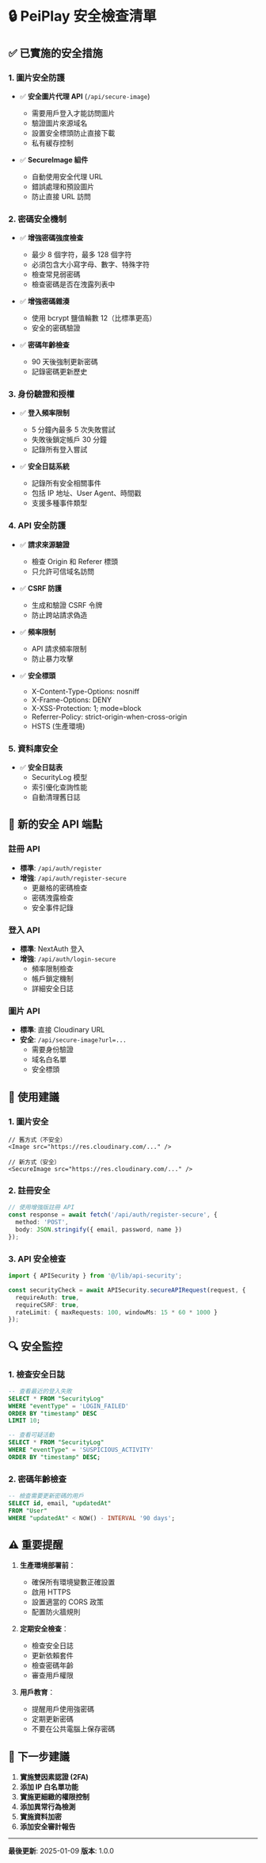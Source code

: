 # 🔒 PeiPlay 安全檢查清單

## ✅ 已實施的安全措施

### 1. 圖片安全防護
- ✅ **安全圖片代理 API** (`/api/secure-image`)
  - 需要用戶登入才能訪問圖片
  - 驗證圖片來源域名
  - 設置安全標頭防止直接下載
  - 私有緩存控制

- ✅ **SecureImage 組件**
  - 自動使用安全代理 URL
  - 錯誤處理和預設圖片
  - 防止直接 URL 訪問

### 2. 密碼安全機制
- ✅ **增強密碼強度檢查**
  - 最少 8 個字符，最多 128 個字符
  - 必須包含大小寫字母、數字、特殊字符
  - 檢查常見弱密碼
  - 檢查密碼是否在洩露列表中

- ✅ **增強密碼雜湊**
  - 使用 bcrypt 鹽值輪數 12（比標準更高）
  - 安全的密碼驗證

- ✅ **密碼年齡檢查**
  - 90 天後強制更新密碼
  - 記錄密碼更新歷史

### 3. 身份驗證和授權
- ✅ **登入頻率限制**
  - 5 分鐘內最多 5 次失敗嘗試
  - 失敗後鎖定帳戶 30 分鐘
  - 記錄所有登入嘗試

- ✅ **安全日誌系統**
  - 記錄所有安全相關事件
  - 包括 IP 地址、User Agent、時間戳
  - 支援多種事件類型

### 4. API 安全防護
- ✅ **請求來源驗證**
  - 檢查 Origin 和 Referer 標頭
  - 只允許可信域名訪問

- ✅ **CSRF 防護**
  - 生成和驗證 CSRF 令牌
  - 防止跨站請求偽造

- ✅ **頻率限制**
  - API 請求頻率限制
  - 防止暴力攻擊

- ✅ **安全標頭**
  - X-Content-Type-Options: nosniff
  - X-Frame-Options: DENY
  - X-XSS-Protection: 1; mode=block
  - Referrer-Policy: strict-origin-when-cross-origin
  - HSTS (生產環境)

### 5. 資料庫安全
- ✅ **安全日誌表**
  - SecurityLog 模型
  - 索引優化查詢性能
  - 自動清理舊日誌

## 🔧 新的安全 API 端點

### 註冊 API
- **標準**: `/api/auth/register`
- **增強**: `/api/auth/register-secure`
  - 更嚴格的密碼檢查
  - 密碼洩露檢查
  - 安全事件記錄

### 登入 API
- **標準**: NextAuth 登入
- **增強**: `/api/auth/login-secure`
  - 頻率限制檢查
  - 帳戶鎖定機制
  - 詳細安全日誌

### 圖片 API
- **標準**: 直接 Cloudinary URL
- **安全**: `/api/secure-image?url=...`
  - 需要身份驗證
  - 域名白名單
  - 安全標頭

## 🚀 使用建議

### 1. 圖片安全
```tsx
// 舊方式（不安全）
<Image src="https://res.cloudinary.com/..." />

// 新方式（安全）
<SecureImage src="https://res.cloudinary.com/..." />
```

### 2. 註冊安全
```typescript
// 使用增強版註冊 API
const response = await fetch('/api/auth/register-secure', {
  method: 'POST',
  body: JSON.stringify({ email, password, name })
});
```

### 3. API 安全檢查
```typescript
import { APISecurity } from '@/lib/api-security';

const securityCheck = await APISecurity.secureAPIRequest(request, {
  requireAuth: true,
  requireCSRF: true,
  rateLimit: { maxRequests: 100, windowMs: 15 * 60 * 1000 }
});
```

## 🔍 安全監控

### 1. 檢查安全日誌
```sql
-- 查看最近的登入失敗
SELECT * FROM "SecurityLog" 
WHERE "eventType" = 'LOGIN_FAILED' 
ORDER BY "timestamp" DESC 
LIMIT 10;

-- 查看可疑活動
SELECT * FROM "SecurityLog" 
WHERE "eventType" = 'SUSPICIOUS_ACTIVITY' 
ORDER BY "timestamp" DESC;
```

### 2. 密碼年齡檢查
```sql
-- 檢查需要更新密碼的用戶
SELECT id, email, "updatedAt" 
FROM "User" 
WHERE "updatedAt" < NOW() - INTERVAL '90 days';
```

## ⚠️ 重要提醒

1. **生產環境部署前**：
   - 確保所有環境變數正確設置
   - 啟用 HTTPS
   - 設置適當的 CORS 政策
   - 配置防火牆規則

2. **定期安全檢查**：
   - 檢查安全日誌
   - 更新依賴套件
   - 檢查密碼年齡
   - 審查用戶權限

3. **用戶教育**：
   - 提醒用戶使用強密碼
   - 定期更新密碼
   - 不要在公共電腦上保存密碼

## 🔄 下一步建議

1. **實施雙因素認證 (2FA)**
2. **添加 IP 白名單功能**
3. **實施更細緻的權限控制**
4. **添加異常行為檢測**
5. **實施資料加密**
6. **添加安全審計報告**

---

**最後更新**: 2025-01-09
**版本**: 1.0.0
